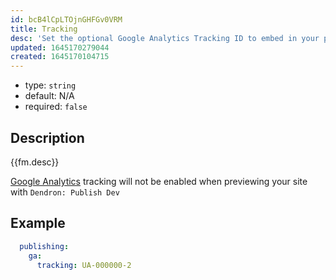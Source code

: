 ```yaml
---
id: bcB4lCpLTOjnGHFGv0VRM
title: Tracking
desc: 'Set the optional Google Analytics Tracking ID to embed in your published website.'
updated: 1645170279044
created: 1645170104715
---
```


- type: `string`
- default: N/A 
- required: `false`

## Description
{{fm.desc}}

[Google Analytics](https://analytics.google.com/) tracking will not be enabled when previewing your site with `Dendron: Publish Dev`

## Example

```yml
  publishing:
    ga:
      tracking: UA-000000-2
```
